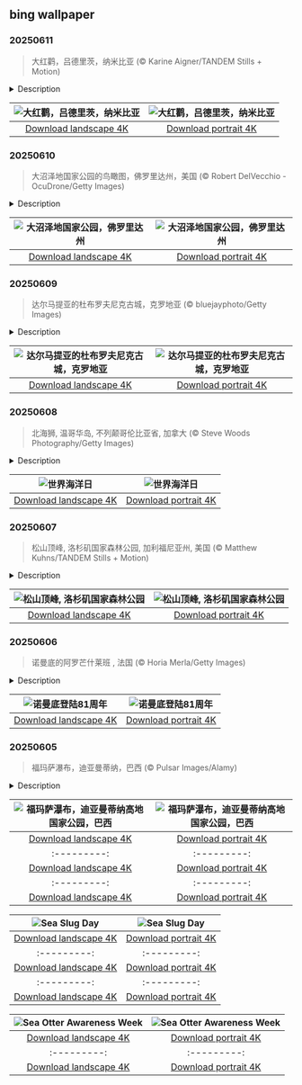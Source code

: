 ## bing wallpaper

### 20250611

> 大红鹳，吕德里茨，纳米比亚 (© Karine Aigner/TANDEM Stills + Motion)

<details>
<summary>Description</summary>

> 在纳米比亚吕德里茨，这些鸟类并非过客，而是真正“站稳脚跟”的居民，字面意义上，仅用一条腿支撑。它们便是大红鹳，为南大西洋沿岸狂风席卷的纳米比亚海岸增添了一抹亮丽的粉色。作为所有鹳类中体型最大的一种，大红鹳毫不吝啬地展示自身风采：身高可达59英寸，具有匙状弯曲喙和修长的双腿，极具辨识度。
> 
> 它们标志性的泡泡糖粉色，实际上来源于饮食。大红鹳以富含类胡萝卜素的藻类、甲壳类和微型无脊椎动物为食。正是这些色素赋予胡萝卜橙色，也让鹳羽染上粉红色。它们摄取的类胡萝卜素越多，羽色就越鲜艳。换言之，它们的外貌如实反映出食物结构，甚至连“脸红”的色调也是吃出来的。在空中，大红鹳是优雅的飞行者，常以V字队形进行长距离迁徙。尽管它们的迁徙行为仍在持续研究中，但可以明确的是，它们会随着湿地环境的变化而移动，从内陆盐沼到沿海保护区，不断寻找理想的觅食地与安全的筑巢地。
> 
> 

</details>

| ![大红鹳，吕德里茨，纳米比亚](https://cn.bing.com/th?id=OHR.FlamingosNamibia_ZH-CN3639748956_UHD.jpg&pid=hp&w=400&h=224&rs=1&c=4) | ![大红鹳，吕德里茨，纳米比亚](https://cn.bing.com/th?id=OHR.FlamingosNamibia_ZH-CN3639748956_1080x1920.jpg&pid=hp&w=155&h=315&rs=1&c=4) |
|:---------:|:---------:|
| [Download landscape 4K](https://cn.bing.com/th?id=OHR.FlamingosNamibia_ZH-CN3639748956_UHD.jpg) | [Download portrait 4K](https://cn.bing.com/th?id=OHR.FlamingosNamibia_ZH-CN3639748956_1080x1920.jpg) |

### 20250610

> 大沼泽地国家公园的鸟瞰图，佛罗里达州，美国 (© Robert DelVecchio - OcuDrone/Getty Images)

<details>
<summary>Description</summary>

> 我们是否曾设想，从高空俯瞰自身在这片广袤水域中的倒影？佛罗里达州的大沼泽地国家公园是美国最大的热带荒野，面积超过150万英亩。它保护了原始大沼泽地的南部20%，栖息着众多珍稀和濒危物种，包括佛罗里达美洲豹、美洲鳄以及西印度海牛。大沼泽地国家公园被称为“草之河”，其独特的生态系统由从奥基乔比湖缓慢流向佛罗里达湾的河流供养，是热带涉禽的重要繁殖地。这座国家公园不仅是美国的自然瑰宝，也具有重要的国际价值。它被联合国教科文组织列为世界遗产、国际生物圈保护区以及国际重要湿地。
> 
> 大沼泽地公园在水资源保护与防洪调蓄方面也发挥着至关重要的作用，其湿地系统如同天然过滤器，同时也是抵御风暴侵袭的重要缓冲区。当前，针对大沼泽地的保护与生态修复工作仍在持续推进，涵盖多个方面，包括应对入侵物种、改善水质及保护野生动物栖息地等关键举措。
> 
> 

</details>

| ![大沼泽地国家公园，佛罗里达州](https://cn.bing.com/th?id=OHR.AerialEverglades_ZH-CN3388982881_UHD.jpg&pid=hp&w=400&h=224&rs=1&c=4) | ![大沼泽地国家公园，佛罗里达州](https://cn.bing.com/th?id=OHR.AerialEverglades_ZH-CN3388982881_1080x1920.jpg&pid=hp&w=155&h=315&rs=1&c=4) |
|:---------:|:---------:|
| [Download landscape 4K](https://cn.bing.com/th?id=OHR.AerialEverglades_ZH-CN3388982881_UHD.jpg) | [Download portrait 4K](https://cn.bing.com/th?id=OHR.AerialEverglades_ZH-CN3388982881_1080x1920.jpg) |

### 20250609

> 达尔马提亚的杜布罗夫尼克古城，克罗地亚 (© bluejayphoto/Getty Images)

<details>
<summary>Description</summary>

> 有些城市仿佛将历史穿戴在身上，杜布罗夫尼克便是其中之一。这座城市曾为独立的拉古萨共和国，在14世纪至19世纪间是亚得里亚海沿岸的重要海上强国与贸易中心。它位于克罗地亚达尔马提亚南部，靠近亚得里亚海，城市的繁荣得益于其娴熟的外交策略与卓越的航海技术。杜布罗夫尼克城墙建于13世纪至17世纪，全长超过1.2英里，配有塔楼、堡垒及防御工事，至今仍然巍然屹立。如今城墙的布局延续自1292年，当年城市在威尼斯统治下经历了一场大火并重建。
> 
> 城墙之内即为老城区，抛光的石灰石街道、巴洛克风格的教堂及数百年历史的住宅交织成紧凑有序的网格。这座城市昔日独立的烙印随处可见，包括15世纪的总督宫、斯庞札宫以及圣布莱斯教堂。位于城中的方济会修道院拥有欧洲最古老且仍在运营的药房之一，为古城更添一份历史厚重感。杜布罗夫尼克或许令你感到熟悉，因为它曾是热门美剧《权力的游戏》中“君临城”和“卡斯”的主要取景地之一，因而在流行文化中占据一席之地。杜布罗夫尼克不仅是一处旅游胜地，更是一座在千余年间不断书写自身历史的城市。
> 
> 

</details>

| ![达尔马提亚的杜布罗夫尼克古城，克罗地亚](https://cn.bing.com/th?id=OHR.DubrovnikTwilight_ZH-CN2981648854_UHD.jpg&pid=hp&w=400&h=224&rs=1&c=4) | ![达尔马提亚的杜布罗夫尼克古城，克罗地亚](https://cn.bing.com/th?id=OHR.DubrovnikTwilight_ZH-CN2981648854_1080x1920.jpg&pid=hp&w=155&h=315&rs=1&c=4) |
|:---------:|:---------:|
| [Download landscape 4K](https://cn.bing.com/th?id=OHR.DubrovnikTwilight_ZH-CN2981648854_UHD.jpg) | [Download portrait 4K](https://cn.bing.com/th?id=OHR.DubrovnikTwilight_ZH-CN2981648854_1080x1920.jpg) |

### 20250608

> 北海狮, 温哥华岛, 不列颠哥伦比亚省, 加拿大 (© Steve Woods Photography/Getty Images)

<details>
<summary>Description</summary>

> 如今日图片所示，在加拿大温哥华岛海岸，北海狮在寒冷的海域中自由穿梭。这些大型海洋哺乳动物雌性平均体重约580磅，雄性则可达约1200磅。雄性北海狮体型更为庞大，具响亮的吼声、粗壮的颈部和平坦的鼻梁，是其显著特征。它们通过深沉的声音进行交流，声音形式包括打嗝声、低吼和喷气声，用于警示或水下沟通。雄性通过巨大的咆哮声来捍卫领地，而母子之间则会使用特有的呼叫方式在嘈杂的栖息地中识别彼此。尽管体型庞大，北海狮仍是虎鲸和大型鲨鱼的猎物之一。目前该物种被列为“近危”，在阿拉斯加部分海域，其种群数量正在下降。持续的海洋保护行动为它们以及众多其他海洋哺乳动物的生存提供了重要支持。
> 
> 如今日图片所示，在加拿大温哥华岛海岸，北海狮在寒冷的海域中自由穿梭。这些大型海洋哺乳动物雌性平均体重约580磅，雄性则可达约1200磅。雄性北海狮体型更为庞大，具响亮的吼声、粗壮的颈部和平坦的鼻梁，是其显著特征。它们通过深沉的声音进行交流，声音形式包括打嗝声、低吼和喷气声，用于警示或水下沟通。雄性通过巨大的咆哮声来捍卫领地，而母子之间则会使用特有的呼叫方式在嘈杂的栖息地中识别彼此。尽管体型庞大，北海狮仍是虎鲸和大型鲨鱼的猎物之一。目前该物种被列为“近危”，在阿拉斯加部分海域，其种群数量正在下降。持续的海洋保护行动为它们以及众多其他海洋哺乳动物的生存提供了重要支持。
> 
> 

</details>

| ![世界海洋日](https://cn.bing.com/th?id=OHR.StellarSeaLions_ZH-CN2859514359_UHD.jpg&pid=hp&w=400&h=224&rs=1&c=4) | ![世界海洋日](https://cn.bing.com/th?id=OHR.StellarSeaLions_ZH-CN2859514359_1080x1920.jpg&pid=hp&w=155&h=315&rs=1&c=4) |
|:---------:|:---------:|
| [Download landscape 4K](https://cn.bing.com/th?id=OHR.StellarSeaLions_ZH-CN2859514359_UHD.jpg) | [Download portrait 4K](https://cn.bing.com/th?id=OHR.StellarSeaLions_ZH-CN2859514359_1080x1920.jpg) |

### 20250607

> 松山顶峰, 洛杉矶国家森林公园, 加利福尼亚州, 美国 (© Matthew Kuhns/TANDEM Stills + Motion)

<details>
<summary>Description</summary>

> 森林步道不仅仅是一条欣赏大自然的路径，它们将人们与自然和冒险联系在一起。如今日图片所示的是位于加利福尼亚州的洛杉矶国家森林的步道。此地拥有高耸的松树、崎岖的山脊，并包含著名的太平洋山脊步道（PCT）的一段。该步道全长超过2600英里，从墨西哥延伸至加拿大，是许多徒步爱好者心中的终极梦想。太平洋山脊步道于1968年被指定为国家风景步道，穿越7座国家公园和25个国家森林，是领略美国西部壮丽风光的独特方式。不过，想要体验它的魅力，并不需要走完全程。在加州南部，该步道穿越圣盖博山脉的部分便可带来壮观景色和充满成就感的一日徒步体验。
> 
> 
> 
> 

</details>

| ![松山顶峰, 洛杉矶国家森林公园](https://cn.bing.com/th?id=OHR.PacificCrestTrail_ZH-CN9582395021_UHD.jpg&pid=hp&w=400&h=224&rs=1&c=4) | ![松山顶峰, 洛杉矶国家森林公园](https://cn.bing.com/th?id=OHR.PacificCrestTrail_ZH-CN9582395021_1080x1920.jpg&pid=hp&w=155&h=315&rs=1&c=4) |
|:---------:|:---------:|
| [Download landscape 4K](https://cn.bing.com/th?id=OHR.PacificCrestTrail_ZH-CN9582395021_UHD.jpg) | [Download portrait 4K](https://cn.bing.com/th?id=OHR.PacificCrestTrail_ZH-CN9582395021_1080x1920.jpg) |

### 20250606

> 诺曼底的阿罗芒什莱班 , 法国 (© Horia Merla/Getty Images)

<details>
<summary>Description</summary>

> 今天是诺曼底登陆日的81周年纪念日，也是我们缅怀现代史上最具决定性的时刻之一。1944年6月6日，超过15.6万名盟军部队在法国诺曼底海滩登陆，发起了代号“霸王行动”的军事进攻，也就是我们熟知的D日。这场复杂的突袭整合了空中、海上与陆地部队，是解放西欧摆脱纳粹控制战役的开始。
> 
> 其中一个关键地点是阿罗芒什莱班，如今日图片所示。虽然它并非最初的登陆海滩之一，但在随后的日子里，这个安静的海岸小镇变得至关重要。盟军在此建造了B型桑树港，一个庞大的临时港口，在创纪录的时间内建成，用于卸载部队、车辆和物资。在D日之后的数月中，超过250万士兵和50万辆车辆从阿罗芒什登陆。港口的残骸至今仍沉睡在海岸附近，象征着这一作战背后的巧思与计划。阿罗芒什也是诺曼底登陆博物馆的所在地，这座博物馆是首座专门纪念D日及诺曼底战役的场馆，是延续勇气与坚韧精神的重要场所。
> 
> 

</details>

| ![诺曼底登陆81周年](https://cn.bing.com/th?id=OHR.NormandyBeach_ZH-CN9312381737_UHD.jpg&pid=hp&w=400&h=224&rs=1&c=4) | ![诺曼底登陆81周年](https://cn.bing.com/th?id=OHR.NormandyBeach_ZH-CN9312381737_1080x1920.jpg&pid=hp&w=155&h=315&rs=1&c=4) |
|:---------:|:---------:|
| [Download landscape 4K](https://cn.bing.com/th?id=OHR.NormandyBeach_ZH-CN9312381737_UHD.jpg) | [Download portrait 4K](https://cn.bing.com/th?id=OHR.NormandyBeach_ZH-CN9312381737_1080x1920.jpg) |

### 20250605

> 福玛萨瀑布，迪亚曼蒂纳，巴西 (© Pulsar Images/Alamy)

<details>
<summary>Description</summary>

> 今日图片带我们走近迪亚曼蒂纳高地国家公园中最壮观、却极少有人踏足的瀑布之一福玛萨瀑布。该瀑布位于巴伊亚州，垂直落差约为100米。通往瀑布的小径始于巴伊绍村，由于地形陡峭，被评为高难度路线。
> 
> 瀑布水流平缓，水雾缭绕，因此得名。水流坠落的回响在峡谷中反复回荡，营造出独特的感官体验。瀑布周围栖息着多种野生动物，包括异域鸟类与小型哺乳动物，进一步增强了置身于原始自然之中的沉浸感。
> 
> 迪亚曼蒂纳高地国家公园于1985年9月17日设立，占地约15.2万公顷。除福玛萨瀑布与壮丽的自然景观外，公园还拥有诸多自然奇观，例如拉帕多塞洞穴与帕伊伊纳西奥山。这些景致使迪亚曼蒂纳成为探险爱好者心中的理想目的地。

</details>

| ![福玛萨瀑布，迪亚曼蒂纳高地国家公园，巴西](https://cn.bing.com/th?id=OHR.FumacinhaBahia_ZH-CN9190616593_UHD.jpg&pid=hp&w=400&h=224&rs=1&c=4) | ![福玛萨瀑布，迪亚曼蒂纳高地国家公园，巴西](https://cn.bing.com/th?id=OHR.FumacinhaBahia_ZH-CN9190616593_1080x1920.jpg&pid=hp&w=155&h=315&rs=1&c=4) |
|:---------:|:---------:|
| [Download landscape 4K](https://cn.bing.com/th?id=OHR.FumacinhaBahia_ZH-CN9190616593_UHD.jpg) | [Download portrait 4K](https://cn.bing.com/th?id=OHR.FumacinhaBahia_ZH-CN9190616593_1080x1920.jpg) |andscape 4K](https://cn.bing.com/th?id=OHR.JotunheimenPark_EN-US4200824377_UHD.jpg) | [Download portrait 4K](https://cn.bing.com/th?id=OHR.JotunheimenPark_EN-US4200824377_1080x1920.jpg) | |) |
|:---------:|:---------:|
| [Download landscape 4K](https://cn.bing.com/th?id=OHR.LeopardMother_EN-US6709981831_UHD.jpg) | [Download portrait 4K](https://cn.bing.com/th?id=OHR.LeopardMother_EN-US6709981831_1080x1920.jpg) |&rs=1&c=4) | ![Minnesota State Capitol in St. Paul, Minnesota](https://cn.bing.com/th?id=OHR.MinnesotaRotunda_EN-US6605011856_1080x1920.jpg&pid=hp&w=155&h=315&rs=1&c=4) |
|:---------:|:---------:|
| [Download landscape 4K](https://cn.bing.com/th?id=OHR.MinnesotaRotunda_EN-US6605011856_UHD.jpg) | [Download portrait 4K](https://cn.bing.com/th?id=OHR.MinnesotaRotunda_EN-US6605011856_1080x1920.jpg) |R.CuteChameleon_EN-US6483346105_1080x1920.jpg) |30_UHD.jpg) | [Download portrait 4K](https://cn.bing.com/th?id=OHR.SealRiver_EN-US6267835630_1080x1920.jpg) |e a more fitting name. Someone call Terry.
> 
> 

</details>

| ![Sea Slug Day](https://cn.bing.com/th?id=OHR.SeaAngel_EN-US5531672696_UHD.jpg&pid=hp&w=400&h=224&rs=1&c=4) | ![Sea Slug Day](https://cn.bing.com/th?id=OHR.SeaAngel_EN-US5531672696_1080x1920.jpg&pid=hp&w=155&h=315&rs=1&c=4) |
|:---------:|:---------:|
| [Download landscape 4K](https://cn.bing.com/th?id=OHR.SeaAngel_EN-US5531672696_UHD.jpg) | [Download portrait 4K](https://cn.bing.com/th?id=OHR.SeaAngel_EN-US5531672696_1080x1920.jpg) |OHR.DarkSkyAcadia_EN-US6966527964_1080x1920.jpg) |.bing.com/th?id=OHR.GoldenJellyfish_EN-US6743816471_1080x1920.jpg&pid=hp&w=155&h=315&rs=1&c=4) |
|:---------:|:---------:|
| [Download landscape 4K](https://cn.bing.com/th?id=OHR.GoldenJellyfish_EN-US6743816471_UHD.jpg) | [Download portrait 4K](https://cn.bing.com/th?id=OHR.GoldenJellyfish_EN-US6743816471_1080x1920.jpg) |ng.com/th?id=OHR.LastDollarRoad_EN-US7923638318_UHD.jpg&pid=hp&w=400&h=224&rs=1&c=4) | ![First day of autumn](https://cn.bing.com/th?id=OHR.LastDollarRoad_EN-US7923638318_1080x1920.jpg&pid=hp&w=155&h=315&rs=1&c=4) |
|:---------:|:---------:|
| [Download landscape 4K](https://cn.bing.com/th?id=OHR.LastDollarRoad_EN-US7923638318_UHD.jpg) | [Download portrait 4K](https://cn.bing.com/th?id=OHR.LastDollarRoad_EN-US7923638318_1080x1920.jpg) |ppers who hunted otters to near extinction before they were protected by law. Although sea otter populations have rebounded, they are still considered endangered. Otters live along the Pacific Coast of North America, from California up to Alaska. Although they can walk on land, they almost never find the need or desire to, even when it's nap time. When they're ready for a snooze, they'll raft up, wrap themselves in a strand of kelp to keep them from drifting away, and recline on the world's biggest waterbed.

</details>

| ![Sea Otter Awareness Week](https://cn.bing.com/th?id=OHR.SitkaOtters_EN-US7714053956_UHD.jpg&pid=hp&w=400&h=224&rs=1&c=4) | ![Sea Otter Awareness Week](https://cn.bing.com/th?id=OHR.SitkaOtters_EN-US7714053956_1080x1920.jpg&pid=hp&w=155&h=315&rs=1&c=4) |
|:---------:|:---------:|
| [Download landscape 4K](https://cn.bing.com/th?id=OHR.SitkaOtters_EN-US7714053956_UHD.jpg) | [Download portrait 4K](https://cn.bing.com/th?id=OHR.SitkaOtters_EN-US7714053956_1080x1920.jpg) |oo_EN-US7569665443_UHD.jpg&pid=hp&w=400&h=224&rs=1&c=4) | ![World Bamboo Day](https://cn.bing.com/th?id=OHR.ArashiyamaBamboo_EN-US7569665443_1080x1920.jpg&pid=hp&w=155&h=315&rs=1&c=4) |
|:---------:|:---------:|
| [Download landscape 4K](https://cn.bing.com/th?id=OHR.ArashiyamaBamboo_EN-US7569665443_UHD.jpg) | [Download portrait 4K](https://cn.bing.com/th?id=OHR.ArashiyamaBamboo_EN-US7569665443_1080x1920.jpg) |